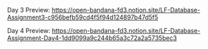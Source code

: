 Day 3 Preview: 
https://open-bandana-fd3.notion.site/LF-Database-Assignment3-c956befb59cd4f5f94d124897b47d5f5

Day 4 Preview:
https://open-bandana-fd3.notion.site/LF-Database-Assignment-Day4-1dd9099a9c244b65a3c72a2a5735bec3
